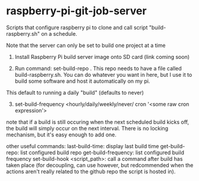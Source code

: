# raspberry-pi-git-job-server

Scripts that configure raspberry pi to clone and call script  "build-raspberry.sh" on a schedule.  

Note that the server can only be set to build one project at a time

1. Install Raspberry Pi build server image onto SD card (link coming soon)

2. Run command: set-build-repo <github url to  clone>.  This repo needs to have a file called build-raspberry.sh.
 You can do whatever you want in here, but I use it to build some  software and host it automatically on my pi.  
 
This default to running a daily "build" (defaults to never)

3. set-build-frequency <hourly/daily/weekly/never/ cron '<some raw cron expression'> 

note that if a build is still occuring when the next scheduled build kicks off, the build will  simply occur on the next interval.  There is no locking mechanism, but it's easy enough to add one.

other useful commands:
last-build-time: display last build time
get-build-repo: list configured build repo
get-build-frequency: list configured build frequency
set-build-hook <script_path>: call a command after build has taken place (for decoupling, can use however, but redcommended when the actions aren't really related to the github repo the script is  hosted in).

